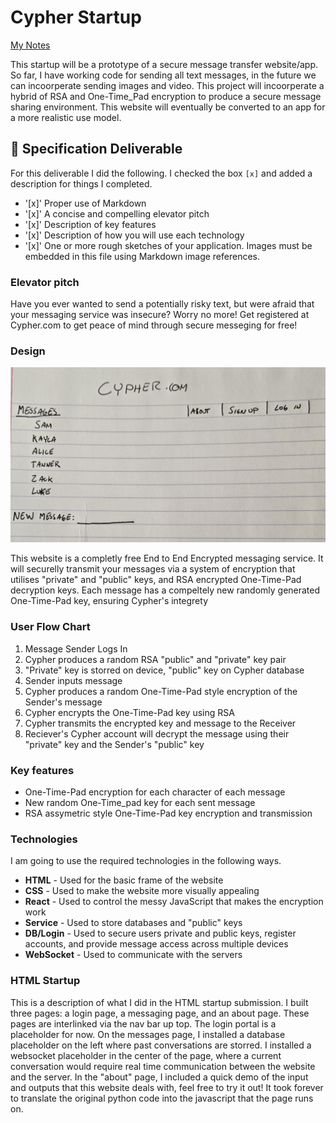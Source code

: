 # Cypher Startup

[My Notes](notes.md)

This startup will be a prototype of a secure message transfer website/app. So far, I have working code for sending all text messages, in the future we can incoorperate sending images and video. This project will incoorperate a hybrid of RSA and One-Time_Pad encryption to produce a secure message sharing environment. This website will eventually be converted to an app for a more realistic use model.  



## 🚀 Specification Deliverable

For this deliverable I did the following. I checked the box `[x]` and added a description for things I completed.

- '[x]' Proper use of Markdown
- '[x]' A concise and compelling elevator pitch
- '[x]' Description of key features
- '[x]' Description of how you will use each technology
- '[x]' One or more rough sketches of your application. Images must be embedded in this file using Markdown image references.

### Elevator pitch

Have you ever wanted to send a potentially risky text, but were afraid that your messaging service was insecure? Worry no more! Get registered at Cypher.com to get peace of mind through secure messeging for free!

### Design

![Design image](startup_drawing.jpg)

This website is a completly free End to End Encrypted messaging service. It will securelly transmit your messages via a system of encryption that utilises "private" and "public" keys, and RSA encrypted One-Time-Pad decryption keys. Each message has a compeltely new randomly generated One-Time-Pad key, ensuring Cypher's integrety

### User Flow Chart
1. Message Sender Logs In
2. Cypher produces a random RSA "public" and "private" key pair
3. "Private" key is storred on device, "public" key on Cypher database
4. Sender inputs message
5. Cypher produces a random One-Time-Pad style encryption of the Sender's message
6. Cypher encrypts the One-Time-Pad key using RSA
7. Cypher transmits the encrypted key and message to the Receiver
8. Reciever's Cypher account will decrypt the message using their "private" key and the Sender's "public" key
   

### Key features

- One-Time-Pad encryption for each character of each message
- New random One-Time_pad key for each sent message
- RSA assymetric style One-Time-Pad key encryption and transmission

### Technologies

I am going to use the required technologies in the following ways.

- **HTML** - Used for the basic frame of the website
- **CSS** - Used to make the website more visually appealing 
- **React** - Used to control the messy JavaScript that makes the encryption work
- **Service** - Used to store databases and "public" keys
- **DB/Login** - Used to secure users private and public keys, register accounts, and provide message access across multiple devices
- **WebSocket** - Used to communicate with the servers

### HTML Startup
This is a description of what I did in the HTML startup submission. I built three pages: a login page, a messaging page, and an about page. These pages are interlinked via the nav bar up top. The login portal is a placeholder for now. On the messages page, I installed a database placeholder on the left where past conversations are storred. I installed a websocket placeholder in the center of the page, where a current conversation would require real time communication between the website and the server. In the "about" page, I included a quick demo of the input and outputs that this website deals with, feel free to try it out! It took forever to translate the original python code into the javascript that the page runs on. 

